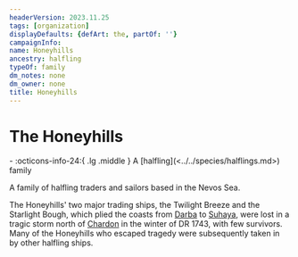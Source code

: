 ```yaml
---
headerVersion: 2023.11.25
tags: [organization]
displayDefaults: {defArt: the, partOf: ''}
campaignInfo:
name: Honeyhills
ancestry: halfling
typeOf: family
dm_notes: none
dm_owner: none
title: Honeyhills
---
```

# The Honeyhills
<div class="grid cards ext-narrow-margin ext-one-column" markdown>
-
   :octicons-info-24:{ .lg .middle } A [halfling](<../../species/halflings.md>) family  
</div>


A family of halfling traders and sailors based in the Nevos Sea. 


The Honeyhills' two major trading ships, the Twilight Breeze and the Starlight Bough, which plied the coasts from [Darba](<../../gazetteer/greater-dunmar/realms/dunmar/coastal-dunmar/darba/darba.md>) to [Suhaya](<../../gazetteer/northwest-coast/mawar-confederacy/suhaya.md>), were lost in a tragic storm north of [Chardon](<../../gazetteer/greater-chardon/chardonian-empire/chardon/chardon.md>) in the winter of DR 1743, with few survivors. Many of the Honeyhills who escaped tragedy were subsequently taken in by other halfling ships. 


